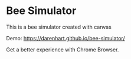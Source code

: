 # Bee Simulator

This is a bee simulator created with canvas

Demo: https://darenhart.github.io/bee-simulator/

Get a better experience with Chrome Browser.
